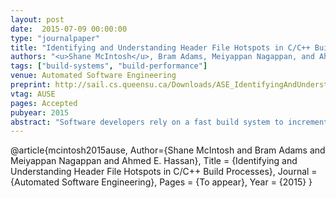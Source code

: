 ```yaml
---
layout: post
date:  2015-07-09 00:00:00
type: "journalpaper"
title: "Identifying and Understanding Header File Hotspots in C/C++ Build Processes"
authors: "<u>Shane McIntosh</u>, Bram Adams, Meiyappan Nagappan, and Ahmed E. Hassan"
tags: ["build-systems", "build-performance"]
venue: Automated Software Engineering
preprint: http://sail.cs.queensu.ca/Downloads/ASE_IdentifyingAndUnderstandingHeaderFileHotspotsInC,C++BuildProcesses.pdf
vtag: AUSE
pages: Accepted
pubyear: 2015
abstract: "Software developers rely on a fast build system to incrementally compile their source code changes and produce modified deliverables for testing and deployment. Header files, which tend to trigger slow rebuild processes, are most problematic if they also change frequently during the development process, and hence, need to be rebuilt often. In this paper, we propose an approach that analyzes the build dependency graph (i.e., the data structure used to determine the minimal list of commands that must be executed when a source code file is modified), and the change history of a software system to pinpoint header file hotspots --- header files that change frequently and trigger long rebuild processes. Through a case study on the GLib, PostgreSQL, Qt, and Ruby systems, we show that our approach identifies header file hotspots that, if improved, will provide greater improvement to the total future build cost of a system than just focusing on the files that trigger the slowest rebuild processes, change the most frequently, or are used the most throughout the codebase. Furthermore, regression models built using architectural and code properties of source files can explain 32%-57% of these hotspots, identifying subsystems that are particularly hotspot-prone and would benefit the most from architectural refinement."
---
```

@article{mcintosh2015ause,
	Author={Shane McIntosh and Bram Adams and Meiyappan Nagappan and Ahmed E. Hassan},
	Title = {Identifying and Understanding Header File Hotspots in C/C++ Build Processes},
	Journal = {Automated Software Engineering},
	Pages = {To appear},
	Year = {2015}
}

